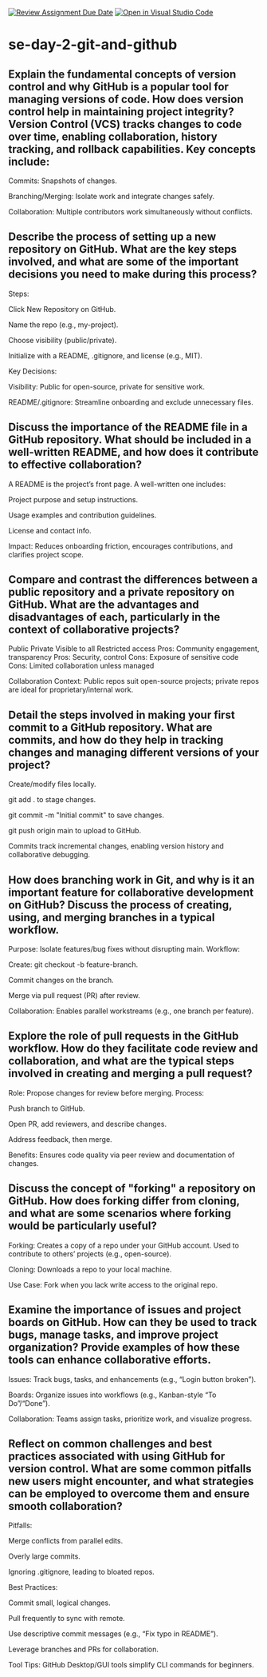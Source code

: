 [![Review Assignment Due Date](https://classroom.github.com/assets/deadline-readme-button-22041afd0340ce965d47ae6ef1cefeee28c7c493a6346c4f15d667ab976d596c.svg)](https://classroom.github.com/a/8wgCKhpZ)
[![Open in Visual Studio Code](https://classroom.github.com/assets/open-in-vscode-2e0aaae1b6195c2367325f4f02e2d04e9abb55f0b24a779b69b11b9e10269abc.svg)](https://classroom.github.com/online_ide?assignment_repo_id=18492434&assignment_repo_type=AssignmentRepo)
# se-day-2-git-and-github
## Explain the fundamental concepts of version control and why GitHub is a popular tool for managing versions of code. How does version control help in maintaining project integrity?Version Control (VCS) tracks changes to code over time, enabling collaboration, history tracking, and rollback capabilities. Key concepts include:

Commits: Snapshots of changes.

Branching/Merging: Isolate work and integrate changes safely.

Collaboration: Multiple contributors work simultaneously without conflicts.



## Describe the process of setting up a new repository on GitHub. What are the key steps involved, and what are some of the important decisions you need to make during this process?
Steps:

Click New Repository on GitHub.

Name the repo (e.g., my-project).

Choose visibility (public/private).

Initialize with a README, .gitignore, and license (e.g., MIT).

Key Decisions:

Visibility: Public for open-source, private for sensitive work.

README/.gitignore: Streamline onboarding and exclude unnecessary files.


## Discuss the importance of the README file in a GitHub repository. What should be included in a well-written README, and how does it contribute to effective collaboration?
A README is the project’s front page. A well-written one includes:

Project purpose and setup instructions.

Usage examples and contribution guidelines.

License and contact info.

Impact: Reduces onboarding friction, encourages contributions, and clarifies project scope.



## Compare and contrast the differences between a public repository and a private repository on GitHub. What are the advantages and disadvantages of each, particularly in the context of collaborative projects?
Public                                     	Private
Visible to all	                            Restricted access
Pros: Community engagement, transparency	  Pros: Security, control
Cons: Exposure of sensitive code	          Cons: Limited collaboration unless managed

Collaboration Context: Public repos suit open-source projects; private repos are ideal for proprietary/internal work. 



## Detail the steps involved in making your first commit to a GitHub repository. What are commits, and how do they help in tracking changes and managing different versions of your project?
Create/modify files locally.

git add . to stage changes.

git commit -m "Initial commit" to save changes.

git push origin main to upload to GitHub.

Commits track incremental changes, enabling version history and collaborative debugging.



## How does branching work in Git, and why is it an important feature for collaborative development on GitHub? Discuss the process of creating, using, and merging branches in a typical workflow.
Purpose: Isolate features/bug fixes without disrupting main.
Workflow:

Create: git checkout -b feature-branch.

Commit changes on the branch.

Merge via pull request (PR) after review.

Collaboration: Enables parallel workstreams (e.g., one branch per feature).




## Explore the role of pull requests in the GitHub workflow. How do they facilitate code review and collaboration, and what are the typical steps involved in creating and merging a pull request?
Role: Propose changes for review before merging.
Process:

Push branch to GitHub.

Open PR, add reviewers, and describe changes.

Address feedback, then merge.

Benefits: Ensures code quality via peer review and documentation of changes.




## Discuss the concept of "forking" a repository on GitHub. How does forking differ from cloning, and what are some scenarios where forking would be particularly useful?
Forking: Creates a copy of a repo under your GitHub account. Used to contribute to others’ projects (e.g., open-source).

Cloning: Downloads a repo to your local machine.

Use Case: Fork when you lack write access to the original repo.



## Examine the importance of issues and project boards on GitHub. How can they be used to track bugs, manage tasks, and improve project organization? Provide examples of how these tools can enhance collaborative efforts.
Issues: Track bugs, tasks, and enhancements (e.g., “Login button broken”).

Boards: Organize issues into workflows (e.g., Kanban-style “To Do”/“Done”).

Collaboration: Teams assign tasks, prioritize work, and visualize progress.



## Reflect on common challenges and best practices associated with using GitHub for version control. What are some common pitfalls new users might encounter, and what strategies can be employed to overcome them and ensure smooth collaboration?
Pitfalls:

Merge conflicts from parallel edits.

Overly large commits.

Ignoring .gitignore, leading to bloated repos.

Best Practices:

Commit small, logical changes.

Pull frequently to sync with remote.

Use descriptive commit messages (e.g., “Fix typo in README”).

Leverage branches and PRs for collaboration.

Tool Tips: GitHub Desktop/GUI tools simplify CLI commands for beginners.



